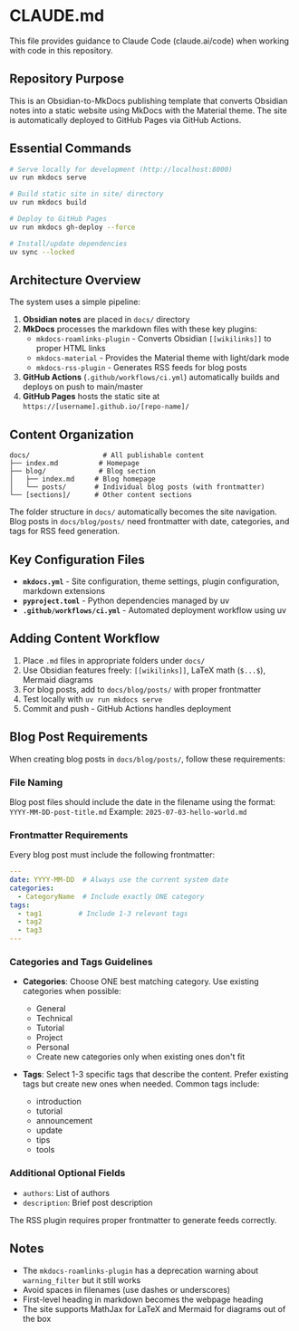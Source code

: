 # CLAUDE.md

This file provides guidance to Claude Code (claude.ai/code) when working with code in this repository.

## Repository Purpose

This is an Obsidian-to-MkDocs publishing template that converts Obsidian notes into a static website using MkDocs with the Material theme. The site is automatically deployed to GitHub Pages via GitHub Actions.

## Essential Commands

```bash
# Serve locally for development (http://localhost:8000)
uv run mkdocs serve

# Build static site in site/ directory
uv run mkdocs build

# Deploy to GitHub Pages
uv run mkdocs gh-deploy --force

# Install/update dependencies
uv sync --locked
```

## Architecture Overview

The system uses a simple pipeline:
1. **Obsidian notes** are placed in `docs/` directory
2. **MkDocs** processes the markdown files with these key plugins:
   - `mkdocs-roamlinks-plugin` - Converts Obsidian `[[wikilinks]]` to proper HTML links
   - `mkdocs-material` - Provides the Material theme with light/dark mode
   - `mkdocs-rss-plugin` - Generates RSS feeds for blog posts
3. **GitHub Actions** (`.github/workflows/ci.yml`) automatically builds and deploys on push to main/master
4. **GitHub Pages** hosts the static site at `https://[username].github.io/[repo-name]/`

## Content Organization

```
docs/                  # All publishable content
├── index.md          # Homepage
├── blog/             # Blog section
│   ├── index.md     # Blog homepage  
│   └── posts/       # Individual blog posts (with frontmatter)
└── [sections]/      # Other content sections
```

The folder structure in `docs/` automatically becomes the site navigation. Blog posts in `docs/blog/posts/` need frontmatter with date, categories, and tags for RSS feed generation.

## Key Configuration Files

- **`mkdocs.yml`** - Site configuration, theme settings, plugin configuration, markdown extensions
- **`pyproject.toml`** - Python dependencies managed by uv
- **`.github/workflows/ci.yml`** - Automated deployment workflow using uv

## Adding Content Workflow

1. Place `.md` files in appropriate folders under `docs/`
2. Use Obsidian features freely: `[[wikilinks]]`, LaTeX math (`$...$`), Mermaid diagrams
3. For blog posts, add to `docs/blog/posts/` with proper frontmatter
4. Test locally with `uv run mkdocs serve`
5. Commit and push - GitHub Actions handles deployment

## Blog Post Requirements

When creating blog posts in `docs/blog/posts/`, follow these requirements:

### File Naming
Blog post files should include the date in the filename using the format: `YYYY-MM-DD-post-title.md`
Example: `2025-07-03-hello-world.md`

### Frontmatter Requirements
Every blog post must include the following frontmatter:

```yaml
---
date: YYYY-MM-DD  # Always use the current system date
categories:
  - CategoryName  # Include exactly ONE category
tags:
  - tag1         # Include 1-3 relevant tags
  - tag2
  - tag3
---
```

### Categories and Tags Guidelines
- **Categories**: Choose ONE best matching category. Use existing categories when possible:
  - General
  - Technical
  - Tutorial
  - Project
  - Personal
  - Create new categories only when existing ones don't fit
  
- **Tags**: Select 1-3 specific tags that describe the content. Prefer existing tags but create new ones when needed. Common tags include:
  - introduction
  - tutorial
  - announcement
  - update
  - tips
  - tools

### Additional Optional Fields
- `authors`: List of authors
- `description`: Brief post description

The RSS plugin requires proper frontmatter to generate feeds correctly.

## Notes

- The `mkdocs-roamlinks-plugin` has a deprecation warning about `warning_filter` but it still works
- Avoid spaces in filenames (use dashes or underscores)
- First-level heading in markdown becomes the webpage heading
- The site supports MathJax for LaTeX and Mermaid for diagrams out of the box
